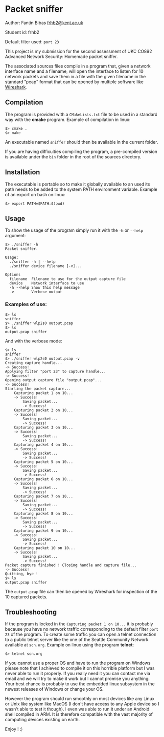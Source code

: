 # Packet sniffer

Author: Fantin Bibas <frhb2@kent.ac.uk>

Student id: frhb2

Default filter used: `port 23`

This project is my submission for the second assessment of UKC CO892 Advanced Network Security: Homemade packet sniffer.

The associated sources files compile in a program that, given a network interface name and a filename, will open the interface to listen for 10 network packets and save them in a file with the given filename in the standard "pcap" format that can be opened by multiple software like [Wireshark](http://wireshark.org/).

## Compilation

The program is provided with a `CMakeLists.txt` file to be used in a standard way with the **cmake** program.
Example of compilation in linux:
```
$> cmake .
$> make
```

An executable named `sniffer` should then be available in the current folder.

If you are having difficulties compiling the program, a pre-compiled version is available under the `bin` folder in the root of the sources directory.

## Installation

The executable is portable so to make it globally available to an used its path needs to be added to the system PATH environment variable.
Example of an export on bash on linux:
```
$> export PATH=$PATH:$(pwd)
```

## Usage

To show the usage of the program simply run it with the `-h` or `--help` argument:
```
$> ./sniffer -h
Packet sniffer.

Usage:
  ./sniffer -h | --help
  ./sniffer device filename [-v]...

Options
  filename	Filename to use for the output capture file
  device	Network interface to use
  -h --help	Show this help message
  -v		Verbose output
```

### Examples of use:

```
$> ls
sniffer
$> ./sniffer wlp2s0 output.pcap
$> ls
output.pcap sniffer
```

And with the verbose mode:
```
$> ls
sniffer
$> ./sniffer wlp2s0 output.pcap -v
Creating capture handle...
-> Success!
Applying filter "port 23" to capture handle...
-> Success!
Opening output capture file "output.pcap"...
-> Success!
Starting the packet capture...
	Capturing packet 1 on 10...
	-> Success!
		Saving packet...
		-> Success!
	Capturing packet 2 on 10...
	-> Success!
		Saving packet...
		-> Success!
	Capturing packet 3 on 10...
	-> Success!
		Saving packet...
		-> Success!
	Capturing packet 4 on 10...
	-> Success!
		Saving packet...
		-> Success!
	Capturing packet 5 on 10...
	-> Success!
		Saving packet...
		-> Success!
	Capturing packet 6 on 10...
	-> Success!
		Saving packet...
		-> Success!
	Capturing packet 7 on 10...
	-> Success!
		Saving packet...
		-> Success!
	Capturing packet 8 on 10...
	-> Success!
		Saving packet...
		-> Success!
	Capturing packet 9 on 10...
	-> Success!
		Saving packet...
		-> Success!
	Capturing packet 10 on 10...
	-> Success!
		Saving packet...
		-> Success!
Packet capture finished ! Closing handle and capture file...
-> Success!
Quitting, bye !
$> ls
output.pcap sniffer
```

The `output.pcap` file can then be opened by Wireshark for inspection of the 10 captured packets.

## Troubleshooting

If the program is locked in the `Capturing packet 1 on 10...` it is probably because you have no network traffic corresponding to the default filter `port 23` of the program. To create some traffic you can open a telnet connection to a public telnet server like the one of the Seattle Community Network available at `scn.org`. Example on linux using the program **telnet**:
```
$> telnet scn.org
```


If you cannot use a proper OS and have to run the program on Windows please note that I achieved to compile it on this horrible platform but I was never able to run it properly. If you really need it you can contact me via email and we will try to make it work but I cannot promise you anything. Your best chance is probably to use the embedded linux subsystem in the newest releases of Windows or change your OS.

However the program should run smoothly on most devices like any Linux or Unix like system like MacOS (I don't have access to any Apple device so I wasn't able to test it though). I even was able to run it under an Android shell compiled in ARM. It is therefore compatible with the vast majority of computing devices existing on earth.


Enjoy ! :)
